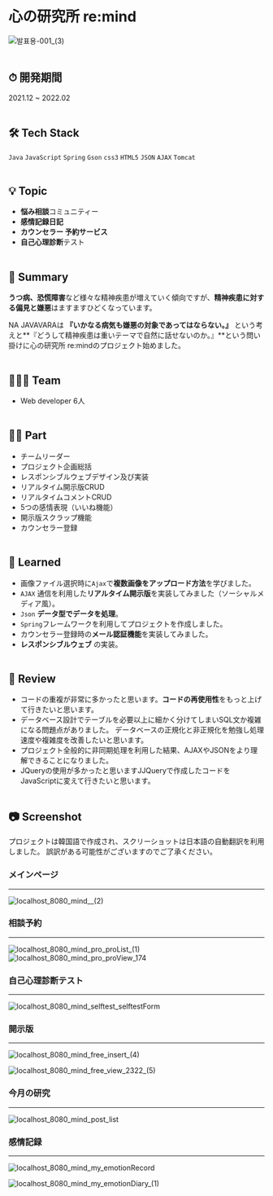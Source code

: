 # 心の研究所 re:mind

![발표용-001_(3)](https://user-images.githubusercontent.com/86164711/161535504-7effbb5c-1ce6-4067-9d12-c23ef8811865.jpg)
<br></br>

## ⏱ 開発期間

2021.12 ~ 2022.02
<br></br>

## 🛠 Tech Stack

`Java` `JavaScript` `Spring` `Gson` `css3` `HTML5` `JSON` `AJAX` `Tomcat`
<br></br>

## 💡 Topic

- **悩み相談**コミュニティー
- **感情記録日記**
- **カウンセラー 予約サービス**
- **自己心理診断**テスト
<br></br>

## 📝 Summary

**うつ病、恐慌障害**など様々な精神疾患が増えていく傾向ですが、**精神疾患に対する偏見と嫌悪**はますますひどくなっています。

NA JAVAVARAは **『いかなる病気も嫌悪の対象であってはならない。』** という考えと**『どうして精神疾患は重いテーマで自然に話せないのか。』**という問い掛けに心の研究所 re:mindのプロジェクト始めました。
<br></br>


## 🧑🏻‍💻 Team

- Web developer 6人
<br></br>

## 🤚🏻 Part

- チームリーダー
- プロジェクト企画総括
- レスポンシブルウェブデザイン及び実装
- リアルタイム開示版CRUD
- リアルタイムコメントCRUD
- 5つの感情表現（いいね機能）
- 開示版スクラップ機能
- カウンセラー登録
<br></br>

## 🤔 Learned

- 画像ファイル選択時に`Ajax`で**複数画像をアップロード方法**を学びました。
- `AJAX` 通信を利用した**リアルタイム開示版**を実装してみました（ソーシャルメディア風）。
- `Json` **データ型でデータを処理**。
- `Spring`フレームワークを利用してプロジェクトを作成しました。
- カウンセラー登録時の**メール認証機能**を実装してみました。
- **レスポンシブルウェブ** の実装。
<br></br>

## 📑 Review

- コードの重複が非常に多かったと思います。**コードの再使用性**をもっと上げて行きたいと思います。
- データベース設計でテーブルを必要以上に細かく分けてしまいSQL文か複雑になる問題点がありました。
  データベースの正規化と非正規化を勉強し処理速度や複雑度を改善したいと思います。
- プロジェクト全般的に非同期処理を利用した結果、AJAXやJSONをより理解できることになりました。
- JQueryの使用が多かったと思いますJJQueryで作成したコードをJavaScriptに変えて行きたいと思います。
<br></br>

## 📷 Screenshot
プロジェクトは韓国語で作成され、スクリーショットは日本語の自動翻訳を利用しました。 
誤訳がある可能性がございますのでご了承ください。

### メインページ
<hr></hr>

![localhost_8080_mind__(2)](https://user-images.githubusercontent.com/86164711/161535801-8f5f3a01-d912-4792-8624-3157c29c85c6.png)

### 相談予約
<hr></hr>

![localhost_8080_mind_pro_proList_(1)](https://user-images.githubusercontent.com/86164711/161535944-e624d19c-048a-4a98-b3da-593d9f7aa10d.png)
![localhost_8080_mind_pro_proView_174](https://user-images.githubusercontent.com/86164711/161542258-20b557c2-fad6-45fb-9d16-a77564a9ca8e.png)

### **自己心理診断**テスト
<hr></hr>

![localhost_8080_mind_selftest_selftestForm](https://user-images.githubusercontent.com/86164711/161536078-6f23e182-b899-4ed5-bc2c-0305606467bb.png)

### 開示版
<hr></hr>

![localhost_8080_mind_free_insert_(4)](https://user-images.githubusercontent.com/86164711/161536341-717558c8-18ae-40e9-a489-b333d4c295a8.png)

![localhost_8080_mind_free_view_2322_(5)](https://user-images.githubusercontent.com/86164711/161536384-8b347bd8-9b6f-4c9c-a7e1-a2200c3a6a07.png)

### 今月の研究
<hr></hr>

![localhost_8080_mind_post_list](https://user-images.githubusercontent.com/86164711/161536547-cae20c55-dad6-4053-89a3-2e000f63b20c.png)

### 感情記録
<hr></hr>

![localhost_8080_mind_my_emotionRecord](https://user-images.githubusercontent.com/86164711/161536597-21c8619b-7fa4-486f-9af9-d31c0f2b8dce.png)

![localhost_8080_mind_my_emotionDiary_(1)](https://user-images.githubusercontent.com/86164711/161536604-f98bd0b6-3ee5-4e0f-bdd3-9af0663dae26.png)
